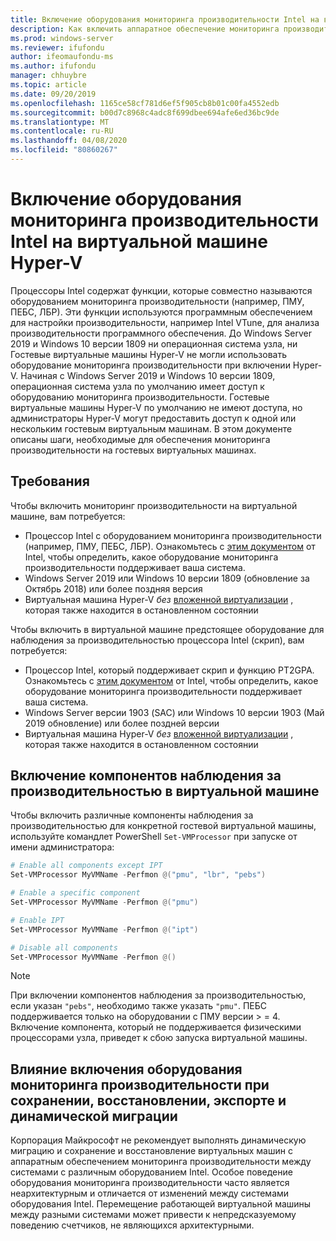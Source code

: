 ```yaml
---
title: Включение оборудования мониторинга производительности Intel на виртуальной машине Hyper-V
description: Как включить аппаратное обеспечение мониторинга производительности Intel на компьютере Hyper-V. Также касается того, как включить мониторинг производительности аппаратных эффектов динамической миграции.
ms.prod: windows-server
ms.reviewer: ifufondu
author: ifeomaufondu-ms
ms.author: ifufondu
manager: chhuybre
ms.topic: article
ms.date: 09/20/2019
ms.openlocfilehash: 1165ce58cf781d6ef5f905cb8b01c00fa4552edb
ms.sourcegitcommit: b00d7c8968c4adc8f699dbee694afe6ed36bc9de
ms.translationtype: MT
ms.contentlocale: ru-RU
ms.lasthandoff: 04/08/2020
ms.locfileid: "80860267"
---
```

# <a name="enable-intel-performance-monitoring-hardware-in-a-hyper-v-virtual-machine"></a>Включение оборудования мониторинга производительности Intel на виртуальной машине Hyper-V

Процессоры Intel содержат функции, которые совместно называются оборудованием мониторинга производительности (например, ПМУ, ПЕБС, ЛБР). Эти функции используются программным обеспечением для настройки производительности, например Intel VTune, для анализа производительности программного обеспечения.  До Windows Server 2019 и Windows 10 версии 1809 ни операционная система узла, ни Гостевые виртуальные машины Hyper-V не могли использовать оборудование мониторинга производительности при включении Hyper-V.  Начиная с Windows Server 2019 и Windows 10 версии 1809, операционная система узла по умолчанию имеет доступ к оборудованию мониторинга производительности.  Гостевые виртуальные машины Hyper-V по умолчанию не имеют доступа, но администраторы Hyper-V могут предоставить доступ к одной или нескольким гостевым виртуальным машинам.  В этом документе описаны шаги, необходимые для обеспечения мониторинга производительности на гостевых виртуальных машинах.

## <a name="requirements"></a>Требования

Чтобы включить мониторинг производительности на виртуальной машине, вам потребуется:

- Процессор Intel с оборудованием мониторинга производительности (например, ПМУ, ПЕБС, ЛБР).  Ознакомьтесь с [этим документом]( https://software.intel.com/en-us/vtune-amplifier-cookbook-configuring-a-hyper-v-virtual-machine-for-hardware-based-hotspots-analysis) от Intel, чтобы определить, какое оборудование мониторинга производительности поддерживает ваша система.
- Windows Server 2019 или Windows 10 версии 1809 (обновление за Октябрь 2018) или более поздняя версия
- Виртуальная машина Hyper-V _без_ [вложенной виртуализации](https://docs.microsoft.com/virtualization/hyper-v-on-windows/user-guide/nested-virtualization) , которая также находится в остановленном состоянии

Чтобы включить в виртуальной машине предстоящее оборудование для наблюдения за производительностью процессора Intel (скрип), вам потребуется:

- Процессор Intel, который поддерживает скрип и функцию PT2GPA.  Ознакомьтесь с [этим документом]( https://software.intel.com/en-us/vtune-amplifier-cookbook-configuring-a-hyper-v-virtual-machine-for-hardware-based-hotspots-analysis) от Intel, чтобы определить, какое оборудование мониторинга производительности поддерживает ваша система.
- Windows Server версии 1903 (SAC) или Windows 10 версии 1903 (Май 2019 обновление) или более поздней версии
- Виртуальная машина Hyper-V _без_ [вложенной виртуализации](https://docs.microsoft.com/virtualization/hyper-v-on-windows/user-guide/nested-virtualization) , которая также находится в остановленном состоянии

## <a name="enabling-performance-monitoring-components-in-a-virtual-machine"></a>Включение компонентов наблюдения за производительностью в виртуальной машине

Чтобы включить различные компоненты наблюдения за производительностью для конкретной гостевой виртуальной машины, используйте командлет PowerShell `Set-VMProcessor` при запуске от имени администратора:

``` Powershell
# Enable all components except IPT
Set-VMProcessor MyVMName -Perfmon @("pmu", "lbr", "pebs")
```

``` Powershell
# Enable a specific component
Set-VMProcessor MyVMName -Perfmon @("pmu")
```

``` Powershell
# Enable IPT 
Set-VMProcessor MyVMName -Perfmon @("ipt")
```

``` Powershell
# Disable all components
Set-VMProcessor MyVMName -Perfmon @()
```
> [!NOTE]
> При включении компонентов наблюдения за производительностью, если указан `"pebs"`, необходимо также указать `"pmu"`. ПЕБС поддерживается только на оборудовании с ПМУ версии > = 4. Включение компонента, который не поддерживается физическими процессорами узла, приведет к сбою запуска виртуальной машины.

## <a name="effects-of-enabling-performance-monitoring-hardware-on-saverestore-export-and-live-migration"></a>Влияние включения оборудования мониторинга производительности при сохранении, восстановлении, экспорте и динамической миграции

Корпорация Майкрософт не рекомендует выполнять динамическую миграцию и сохранение и восстановление виртуальных машин с аппаратным обеспечением мониторинга производительности между системами с различным оборудованием Intel. Особое поведение оборудования мониторинга производительности часто является неархитектурным и отличается от изменений между системами оборудования Intel.  Перемещение работающей виртуальной машины между разными системами может привести к непредсказуемому поведению счетчиков, не являющихся архитектурными.

